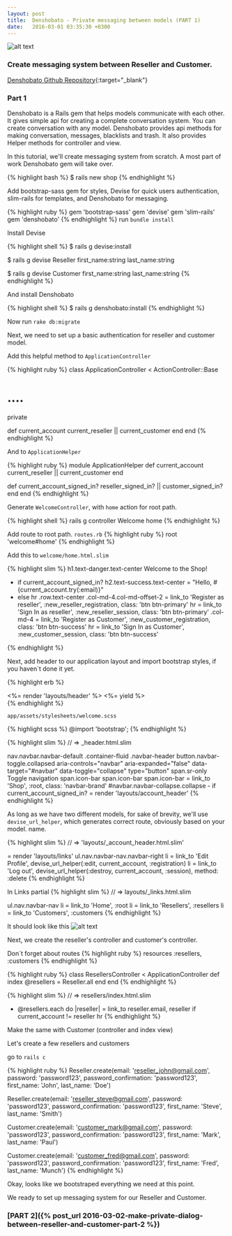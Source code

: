 ```yaml
---
layout: post
title:  Denshobato - Private messaging between models (PART 1)
date:   2016-03-01 03:35:30 +0300
---
```


![alt text](http://i.imgur.com/NuhMPrg.png "Denshobato")

### Create messaging system between Reseller and Customer.

[Denshobato Github Repository](https://github.com/ID25/denshobato){:target="_blank"}

### Part 1

Denshobato is a Rails gem that helps models communicate with each other. It gives simple api for creating a complete conversation system. You can create conversation with any model. Denshobato provides api methods for making conversation, messages, blacklists and trash. It also provides Helper methods for controller and view.

In this tutorial, we'll create messaging system from scratch. A most part of work Denshobato gem will take over.

{% highlight bash %}
$ rails new shop
{% endhighlight %}

Add bootstrap-sass gem for styles, Devise for quick users authentication, slim-rails for templates, and Denshobato for messaging.

{% highlight ruby %}
gem 'bootstrap-sass'
gem 'devise'
gem 'slim-rails'
gem 'denshobato'
{% endhighlight %}
run ```bundle install```

Install Devise

{% highlight shell %}
$ rails g devise:install

$ rails g devise Reseller first_name:string last_name:string

$ rails g devise Customer first_name:string last_name:string
{% endhighlight %}

And install Denshobato

{% highlight shell %}
$ rails g denshobato:install
{% endhighlight %}

Now run ```rake db:migrate```

Next, we need to set up a basic authentication for reseller and customer model.

Add this helpful method to ```ApplicationController```

{% highlight ruby %}
class ApplicationController < ActionController::Base
# ....
  private

  def current_account
    current_reseller || current_customer
  end
end
{% endhighlight %}

And to ```ApplicationHelper```

{% highlight ruby %}
module ApplicationHelper
  def current_account
    current_reseller || current_customer
  end

  def current_account_signed_in?
    reseller_signed_in? || customer_signed_in?
  end
end
{% endhighlight %}

Generate ```WelcomeController```, with ```home``` action for root path.

{% highlight shell %}
rails g controller Welcome home
{% endhighlight %}

Add route to root path.
```routes.rb```
{% highlight ruby %}
root 'welcome#home'
{% endhighlight %}

Add this to ```welcome/home.html.slim```

{% highlight slim %}
h1.text-danger.text-center Welcome to the Shop!
- if current_account_signed_in?
  h2.text-success.text-center = "Hello, #{current_account.try(:email)}"
- else
  hr
  .row.text-center
    .col-md-4.col-md-offset-2
      = link_to 'Register as reseller', :new_reseller_registration,
        class: 'btn btn-primary'
      hr
      = link_to 'Sign In as reseller', :new_reseller_session,
        class: 'btn btn-primary'
    .col-md-4
      = link_to 'Register as Customer', :new_customer_registration,
        class: 'btn btn-success'
      hr
      = link_to 'Sign In as Customer', :new_customer_session,
        class: 'btn btn-success'

{% endhighlight %}

Next, add header to our application layout and import bootstrap styles, if you haven`t done it yet.

{% highlight erb %}
<div class="container">
  <%= render 'layouts/header' %>
  <%= yield %>
</div>
{% endhighlight %}

```app/assets/stylesheets/welcome.scss```

{% highlight scss  %}
  @import 'bootstrap';
{% endhighlight %}

{% highlight slim %}
// => _header.html.slim

nav.navbar.navbar-default
  .container-fluid
    .navbar-header
      button.navbar-toggle.collapsed aria-controls="navbar" aria-expanded="false" data-target="#navbar" data-toggle="collapse" type="button"
        span.sr-only Toggle navigation
        span.icon-bar
        span.icon-bar
        span.icon-bar
      = link_to 'Shop', :root, class: 'navbar-brand'
    #navbar.navbar-collapse.collapse
      - if current_account_signed_in?
        = render 'layouts/account_header'
{% endhighlight %}

As long as we have two different models, for sake of brevity, we'll use ```devise_url_helper```, which generates correct route, obviously based on your model. name.

{% highlight slim %}
// => 'layouts/_account_header.html.slim'

= render 'layouts/links'
ul.nav.navbar-nav.navbar-right
  li = link_to 'Edit Profile',
    devise_url_helper(:edit, current_account, :registration)
  li = link_to 'Log out',
    devise_url_helper(:destroy, current_account, :session), method: :delete
{% endhighlight %}

In Links partial
{% highlight slim %}
// => layouts/_links.html.slim

ul.nav.navbar-nav
  li = link_to 'Home',  :root
  li = link_to 'Resellers', :resellers
  li = link_to 'Customers', :customers
{% endhighlight %}

It should look like this
![alt text](http://i.imgur.com/EERnAZ2.png "Denshobato")

Next, we create the reseller's controller and customer's controller.

Don`t forget about routes
{% highlight ruby %}
resources :resellers, :customers
{% endhighlight %}

{% highlight ruby %}
class ResellersController < ApplicationController
  def index
    @resellers = Reseller.all
  end
end
{% endhighlight %}

{% highlight slim %}
// => resellers/index.html.slim

- @resellers.each do |reseller|
  = link_to reseller.email, reseller if current_account != reseller
  hr
{% endhighlight %}

Make the same with Customer (controller and index view)

Let's create a few resellers and customers

go to ```rails c```

{% highlight ruby %}
Reseller.create(email: 'reseller_john@gmail.com', password: 'password123',
password_confirmation: 'password123', first_name: 'John', last_name: 'Doe')

Reseller.create(email: 'reseller_steve@gmail.com', password: 'password123',
password_confirmation: 'password123', first_name: 'Steve', last_name: 'Smith')

Customer.create(email: 'customer_mark@gmail.com', password: 'password123',
password_confirmation: 'password123', first_name: 'Mark', last_name: 'Paul')

Customer.create(email: 'customer_fred@gmail.com', password: 'password123',
password_confirmation: 'password123', first_name: 'Fred', last_name: 'Munch')
{% endhighlight %}

Okay, looks like we bootstraped everything we need at this point.

We ready to set up messaging system for our Reseller and Customer.

### [PART 2]({% post_url 2016-03-02-make-private-dialog-between-reseller-and-customer-part-2 %})
